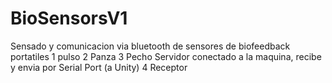 # BioSensorsV1
Sensado y comunicacion via bluetooth de sensores de biofeedback portatiles
1 pulso
2 Panza
3 Pecho
Servidor conectado a la maquina, recibe y envia por Serial Port (a Unity)
4 Receptor
